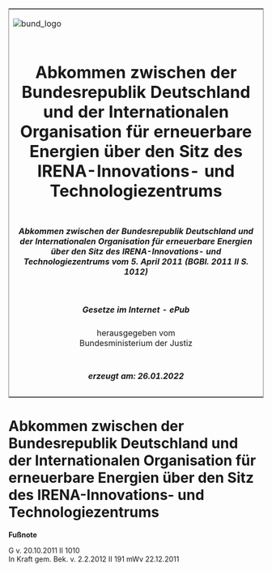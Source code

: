 <span id="DECKBLATT.html"></span>

<table border="0" frame="border" width="100%">

<tr valign="top">

<td align="left">

![bund\_logo](BfJ_2021_Web_de_de.gif)

</td>

<td align="right">

 

</td>

</tr>

<tr align="center" valign="middle">

<td colspan="2">

# Abkommen zwischen der Bundesrepublik Deutschland und der Internationalen Organisation für erneuerbare Energien über den Sitz des IRENA-Innovations- und Technologiezentrums

</td>

</tr>

<tr align="center" valign="middle">

<td colspan="2">

##### Abkommen zwischen der Bundesrepublik Deutschland und der Internationalen Organisation für erneuerbare Energien über den Sitz des IRENA-Innovations- und Technologiezentrums vom 5. April 2011 (BGBl. 2011 II S. 1012)

</td>

</tr>

<tr align="center" valign="middle">

<td colspan="2">

  
  

##### Gesetze im Internet - ePub  
  
herausgegeben vom  
Bundesministerium der Justiz

</td>

</tr>

<tr align="center" valign="bottom">

<td colspan="2">

  
  

##### erzeugt am: 26.01.2022

</td>

</tr>

</table>

<span id="BJNR101220011.html"></span>

# Abkommen zwischen der Bundesrepublik Deutschland und der Internationalen Organisation für erneuerbare Energien über den Sitz des IRENA-Innovations- und Technologiezentrums

<div>

  
**Fußnote**

<div class="jnhtml">

<div>

<div class="jurAbsatz">

G v. 20.10.2011 II 1010  
In Kraft gem. Bek. v. 2.2.2012 II 191 mWv 22.12.2011

</div>

</div>

</div>

</div>
